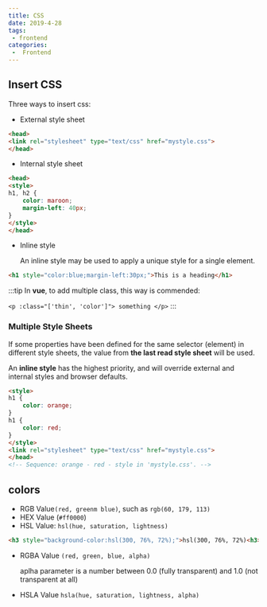 ```yaml
---
title: CSS
date: 2019-4-28
tags:
 - frontend
categories:
 -  Frontend
---
```


## Insert CSS

Three ways to insert css:

- External style sheet
  
```html
<head>
<link rel="stylesheet" type="text/css" href="mystyle.css">
</head>
```

- Internal style sheet

```html
<head>
<style>
h1, h2 {
    color: maroon;
    margin-left: 40px;
} 
</style>
</head>
```

- Inline style
  
    An inline style may be used to apply a unique style for a single element.

```html
<h1 style="color:blue;margin-left:30px;">This is a heading</h1>
```

:::tip
In **vue**, to add multiple class, this way is commended:

`<p :class="['thin', 'color']"> something </p>`
:::
### Multiple Style Sheets

If some properties have been defined for the same selector (element) in different style sheets, the value from **the last read style sheet** will be used. 

An **inline style** has the highest priority, and will override external and internal styles and browser defaults.

```html
<style>
h1 {
    color: orange;
}
h1 {
    color: red;
}
</style>
<link rel="stylesheet" type="text/css" href="mystyle.css">
</head>
<!-- Sequence: orange - red - style in 'mystyle.css'. -->
```

## colors

- RGB Value`(red, greenm blue)`, such as `rgb(60, 179, 113)`
- HEX Value (`#ff0000`)
- HSL Value: `hsl(hue, saturation, lightness)`

```html
<h3 style="background-color:hsl(300, 76%, 72%);">hsl(300, 76%, 72%)<h3>
```

- RGBA Value `(red, green, blue, alpha)`
  
  aplha parameter is a number between 0.0 (fully transparent) and 1.0 (not transparent at all)

- HSLA Value `hsla(hue, saturation, lightness, alpha)`